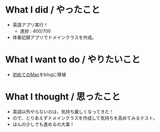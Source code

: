 # What I did / やったこと
- 英語アプリ実行！
  - 進捗 : 400/700
- 体重記録アプリでドメインクラスを作成。

# What I want to do / やりたいこと
- [初めてのMac](https://slideck.io/github.com/yamap55/Slide/20170113/first_mac.md#/)をblogに移植

# What I thought / 思ったこと
- 英語以外やらないのは、気持ち厳しくなってきた！
- ので、とりあえずドメインクラスを作成して気持ちを高めてみるテスト。
- ほんの少しでも進めるの大事！
